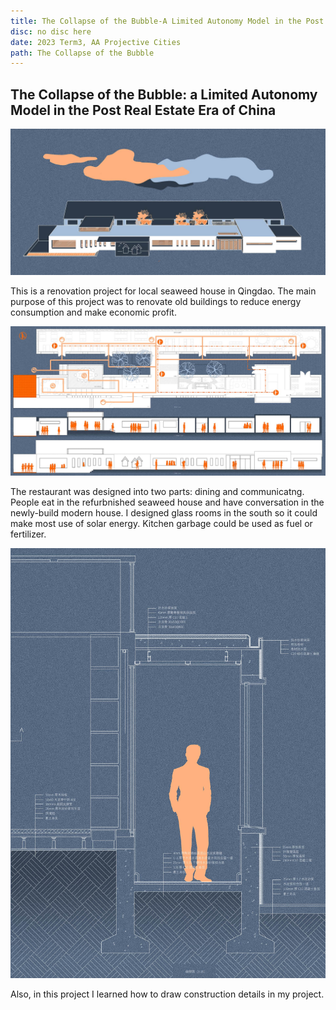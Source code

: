 ```yaml
---
title: The Collapse of the Bubble-A Limited Autonomy Model in the Post Real Estate Era of China
disc: no disc here
date: 2023 Term3, AA Projective Cities
path: The Collapse of the Bubble
---
```

<special>
</special>

## The Collapse of the Bubble: a Limited Autonomy Model in the Post Real Estate Era of China

![Perspective](../images/articles/design_03/Perspective.jpg)

This is a renovation project for local seaweed house in Qingdao. The main purpose of this project was to renovate old buildings to reduce energy consumption and make economic profit.

![Analysis](../images/articles/design_03/Analysis.jpg)

The restaurant was designed into two parts: dining and communicatng. People eat in the refurbnished seaweed house and have conversation in the newly-build modern house. I designed glass rooms in the south so it could make most use of solar energy. Kitchen garbage could be used as fuel or fertilizer.  

![Construction](../images/articles/design_03/Construction.jpg)

Also, in this project I learned how to draw construction details in my project.
